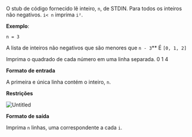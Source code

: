 O stub de código fornecido lê inteiro, `n`, de STDIN. Para todos os inteiros não negativos. `i< n` imprima `i²`.

**Exemplo**:

`n = 3`

A lista de inteiros não negativos que são menores que `n - 3`** É `[0, 1, 2]`

Imprima o quadrado de cada número em uma linha separada.
0
1
 4

**Formato de entrada**

A primeira e única linha contém o inteiro, `n`.

**Restrições**

![Untitled](https://s3-us-west-2.amazonaws.com/secure.notion-static.com/b28547ef-b05e-4dab-9fe7-18dc26e0e72a/Untitled.png)

**Formato de saída**

Imprima `n` linhas, uma correspondente a cada `i`.
